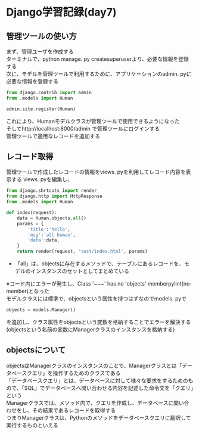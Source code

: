 # Django学習記録(day7)
## 管理ツールの使い方
まず、管理ユーザを作成する  
ターミナルで、python manage. py createsuperuserより、必要な情報を登録する  
次に、モデルを管理ツールで利用するために、アプリケーションのadmin. pyに必要な情報を登録する  
```python
from django.contrib import admin
from .models import Human

admin.site.register(Human)
```  
これにより、Humanモデルクラスが管理ツールで使用できるようになった  
そしてhttp://localhost:8000/admin で管理ツールにログインする  
管理ツールで適用なレコードを追加する

## レコード取得
管理ツールで作成したレコードの情報をviews. pyを利用してレコード内容を表示する
views. pyを編集し、
```python
from django.shrtcuts import render
from django.http import HttpResponse
from .models import Human

def index(request):
    data = Human.objects.all()
    params = {
        'title':'hello',
        'msg':'all human',
        'data':data,
    }
    return render(request, 'test/index.html', params)
```  
* 「all」は、objectsに存在するメソッドで、テーブルにあるレコードを、モデルのインスタンスのセットとしてまとめている  

※コード内にエラーが発生し、Class '~~~' has no 'objects' memberpylint(no-member)となった  
モデルクラスには標準で、objectsという属性を持つはずなのでmodels. pyで
```python
objects = models.Manager()
```
を追加し、クラス属性をobjectsという変数を格納することでエラーを解決する  
(objectsという名前の変数にManagerクラスのインスタンスを格納する)

## objectsについて
objectsはManagerクラスのインスタンスのことで、Managerクラスとは「データベースクエリ」を操作するためのクラスである  
「データベースクエリ」とは、データベースに対して様々な要求をするためのもので、「SQL」でデータベースへ問い合わせる内容を記述した命令文を「クエリ」という  
Managerクラスでは、メソッド内で、クエリを作成し、データベースに問い合わせをし、その結果であるレコードを取得する  
つまりManagerクラスは、Pythonのメソッドをデータベースクエリに翻訳して実行するものといえる  
